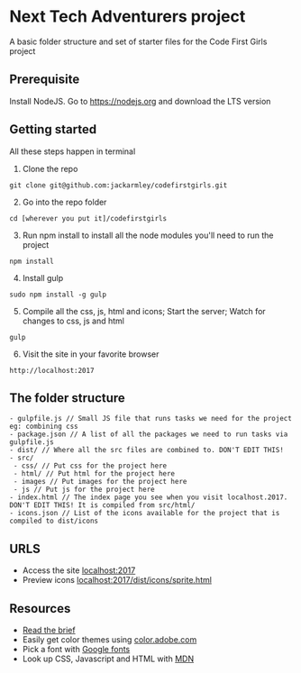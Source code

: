 # Next Tech Adventurers project

A basic folder structure and set of starter files for the Code First Girls project

## Prerequisite

Install NodeJS.
Go to https://nodejs.org and download the LTS version

## Getting started

All these steps happen in terminal

1. Clone the repo

```
git clone git@github.com:jackarmley/codefirstgirls.git
```

2. Go into the repo folder

```
cd [wherever you put it]/codefirstgirls
```

3. Run npm install to install all the node modules you'll need to run the project

```
npm install
```

4. Install gulp

```
sudo npm install -g gulp
```

5. Compile all the css, js, html and icons; Start the server; Watch for changes to css, js and html

```
gulp
```

6. Visit the site in your favorite browser

```
http://localhost:2017
```
## The folder structure

```
- gulpfile.js // Small JS file that runs tasks we need for the project eg: combining css
- package.json // A list of all the packages we need to run tasks via gulpfile.js
- dist/ // Where all the src files are combined to. DON'T EDIT THIS!
- src/
 - css/ // Put css for the project here
 - html/ // Put html for the project here
 - images // Put images for the project here
 - js // Put js for the project here
- index.html // The index page you see when you visit localhost.2017. DON'T EDIT THIS! It is compiled from src/html/
- icons.json // List of the icons available for the project that is compiled to dist/icons
```

## URLS
- Access the site [localhost:2017](http://localhost:2017)
- Preview icons [localhost:2017/dist/icons/sprite.html](http://localhost:2017/static/icons/sprite.html)

## Resources

- [Read the brief](https://github.com/jackarmley/nexttechadventurers/wiki/Next-Tech-Adventurers-brief)
- Easily get color themes using [color.adobe.com](https://color.adobe.com/Tropical-Vacation-2013-color-theme-2218684/?showPublished=true)
- Pick a font with [Google fonts](https://fonts.google.com)
- Look up CSS, Javascript and HTML with [MDN](https://developer.mozilla.org/en-US/)

